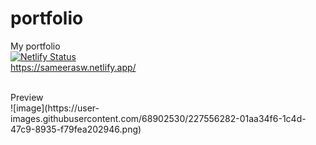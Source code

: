# portfolio
 My portfolio <br>
[![Netlify Status](https://api.netlify.com/api/v1/badges/599fc819-e77e-4d57-98c3-a65bfe2c064d/deploy-status)](https://app.netlify.com/sites/sameersw/deploys) <br>
https://sameerasw.netlify.app/

<br>
Preview<br>
![image](https://user-images.githubusercontent.com/68902530/227556282-01aa34f6-1c4d-47c9-8935-f79fea202946.png)


